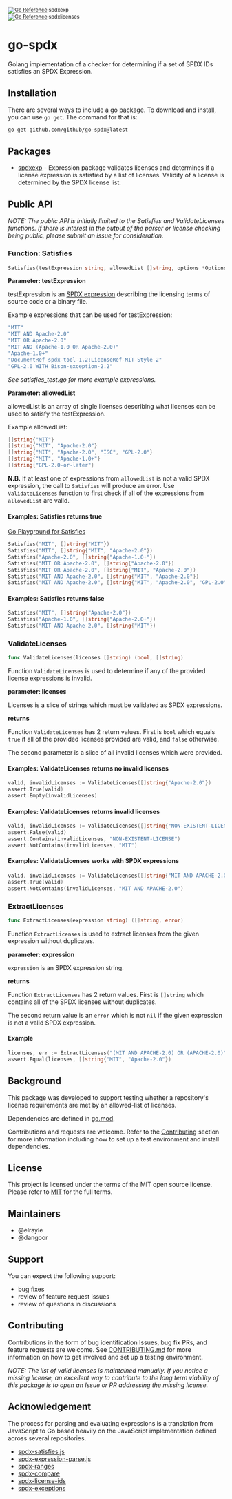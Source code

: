 <sub>[![Go Reference](https://pkg.go.dev/badge/github.com/github/go-spdx/v2@v2.3.4/spdxexp.svg)](https://pkg.go.dev/github.com/github/go-spdx/v2@v2.3.4/spdxexp) spdxexp</sub> <br>
<sub>[![Go Reference](https://pkg.go.dev/badge/github.com/github/go-spdx/v2@v2.3.4/spdxlicenses.svg)](https://pkg.go.dev/github.com/github/go-spdx/v2@v2.3.4/spdxlicenses) spdxlicenses</sub>

# go-spdx

Golang implementation of a checker for determining if a set of SPDX IDs satisfies an SPDX Expression.

## Installation

There are several ways to include a go package.  To download and install, you can use `go get`.  The command for that is:

```sh
go get github.com/github/go-spdx@latest
```

## Packages

- [spdxexp](https://pkg.go.dev/github.com/github/go-spdx/spdxexp) - Expression package validates licenses and determines if a license expression is satisfied by a list of licenses. Validity of a license is determined by the SPDX license list.

## Public API

_NOTE: The public API is initially limited to the Satisfies and ValidateLicenses functions.  If
there is interest in the output of the parser or license checking being public, please submit an
issue for consideration._

### Function: Satisfies

```go
Satisfies(testExpression string, allowedList []string, options *Options)
```

**Parameter: testExpression**

testExpression is an [SPDX expression](https://spdx.github.io/spdx-spec/v2.3/SPDX-license-expressions/#d1-overview) describing the licensing terms of source code or a binary file.

Example expressions that can be used for testExpression:

```go
"MIT"
"MIT AND Apache-2.0"
"MIT OR Apache-2.0"
"MIT AND (Apache-1.0 OR Apache-2.0)"
"Apache-1.0+"
"DocumentRef-spdx-tool-1.2:LicenseRef-MIT-Style-2"
"GPL-2.0 WITH Bison-exception-2.2"
```

_See satisfies_test.go for more example expressions._

**Parameter: allowedList**

allowedList is an array of single licenses describing what licenses can be used to satisfy the testExpression.

Example allowedList:

```go
[]string{"MIT"}
[]string{"MIT", "Apache-2.0"}
[]string{"MIT", "Apache-2.0", "ISC", "GPL-2.0"}
[]string{"MIT", "Apache-1.0+"}
[]string{"GPL-2.0-or-later"}
```

**N.B.** If at least one of expressions from `allowedList` is not a valid SPDX expression, the call
to `Satisfies` will produce an error. Use [`ValidateLicenses`](###-ValidateLicenses) function
to first check if all of the expressions from `allowedList` are valid.

#### Examples: Satisfies returns true

[Go Playground for Satisfies](https://go.dev/play/p/Ul8H15hyEpQ)

```go
Satisfies("MIT", []string{"MIT"})
Satisfies("MIT", []string{"MIT", "Apache-2.0"})
Satisfies("Apache-2.0", []string{"Apache-1.0+"})
Satisfies("MIT OR Apache-2.0", []string{"Apache-2.0"})
Satisfies("MIT OR Apache-2.0", []string{"MIT", "Apache-2.0"})
Satisfies("MIT AND Apache-2.0", []string{"MIT", "Apache-2.0"})
Satisfies("MIT AND Apache-2.0", []string{"MIT", "Apache-2.0", "GPL-2.0"})
```

#### Examples: Satisfies returns false

```go
Satisfies("MIT", []string{"Apache-2.0"})
Satisfies("Apache-1.0", []string{"Apache-2.0+"})
Satisfies("MIT AND Apache-2.0", []string{"MIT"})
```

### ValidateLicenses

```go
func ValidateLicenses(licenses []string) (bool, []string)
```

Function `ValidateLicenses` is used to determine if any of the provided license expressions is
invalid.

**parameter: licenses**

Licenses is a slice of strings which must be validated as SPDX expressions.

**returns**

Function `ValidateLicenses` has 2 return values. First is `bool` which equals `true` if all of
the provided licenses provided are valid, and `false` otherwise.

The second parameter is a slice of all invalid licenses which were provided.

#### Examples: ValidateLicenses returns no invalid licenses

```go
valid, invalidLicenses := ValidateLicenses([]string{"Apache-2.0"})
assert.True(valid)
assert.Empty(invalidLicenses)
```

#### Examples: ValidateLicenses returns invalid licenses

```go
valid, invalidLicenses := ValidateLicenses([]string{"NON-EXISTENT-LICENSE", "MIT"})
assert.False(valid)
assert.Contains(invalidLicenses, "NON-EXISTENT-LICENSE")
assert.NotContains(invalidLicenses, "MIT")
```

#### Examples: ValidateLicenses works with SPDX expressions

```go
valid, invalidLicenses := ValidateLicenses([]string{"MIT AND APACHE-2.0"})
assert.True(valid)
assert.NotContains(invalidLicenses, "MIT AND APACHE-2.0")
```

### ExtractLicenses

```go
func ExtractLicenses(expression string) ([]string, error)
```

Function `ExtractLicenses` is used to extract licenses from the given expression without duplicates.

**parameter: expression**

`expression` is an SPDX expression string.

**returns**

Function `ExtractLicenses` has 2 return values. First is `[]string` which contains all of the SPDX licenses without duplicates.

The second return value is an `error` which is not `nil` if the given expression is not a valid SPDX expression.

#### Example

```go
licenses, err := ExtractLicenses("(MIT AND APACHE-2.0) OR (APACHE-2.0)")
assert.Equal(licenses, []string{"MIT", "Apache-2.0"})
```

## Background

This package was developed to support testing whether a repository's license requirements are met by an allowed-list of licenses.

Dependencies are defined in [go.mod](./go.mod).

Contributions and requests are welcome.  Refer to the [Contributing](#contributing) section for more information including how to set up a test environment and install dependencies.

## License

This project is licensed under the terms of the MIT open source license. Please refer to [MIT](./LICENSE.md) for the full terms.

## Maintainers

- @elrayle
- @dangoor

## Support

You can expect the following support:

- bug fixes
- review of feature request issues
- review of questions in discussions

## Contributing

Contributions in the form of bug identification Issues, bug fix PRs, and feature requests are welcome.  See [CONTRIBUTING.md](./CONTRIBUTING.md) for more information on how to get involved and set up a testing environment.

_NOTE: The list of valid licenses is maintained manually.  If you notice a missing license, an excellent way to contribute to the long term viability of this package is to open an Issue or PR addressing the missing license._

## Acknowledgement

The process for parsing and evaluating expressions is a translation from JavaScript to Go based heavily on the JavaScript implementation defined across several repositories.

- [spdx-satisfies.js](https://github.com/clearlydefined/spdx-satisfies.js)
- [spdx-expression-parse.js](https://github.com/clearlydefined/spdx-expression-parse.js)
- [spdx-ranges](https://github.com/jslicense/spdx-ranges.js)
- [spdx-compare](https://github.com/jslicense/spdx-compare.js)
- [spdx-license-ids](https://github.com/jslicense/spdx-license-ids)
- [spdx-exceptions](https://github.com/jslicense/spdx-exceptions.json)
